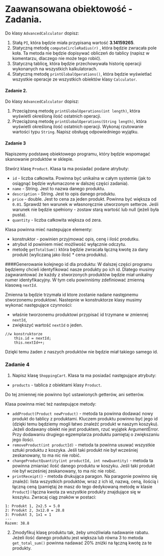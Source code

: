 
# Zaawansowana obiektowość - Zadania.

Do klasy ```AdvancedCalculator``` dopisz:

 1. Stałą  ```PI```, która będzie miała przypisaną wartość **3.14159265**.
 2. Statyczną metodę ```computeCircleRadius(r)``` , która będzie zwracała pole koła. Ta metoda nie będzie dopisywać obliczeń do tablicy (napisz w komentarzu, dlaczego nie może tego robić).
 3. Statyczną tablicę, która będzie przechowywała historię operacji wykonanych na wszystkich kalkulatorach.
 4. Statyczną metodę `printGlobalOperations()`, która będzie wyświetlać wszystkie operacje ze wszystkich obiektów klasy `Calculator`.


#### Zadanie 2.
Do klasy ```AdvancedCalculator``` dopisz:

1. Przeciążoną metodę `printGlobalOperations(int length)`, która wyświetli określoną ilość ostatnich operacji.
2. Przeciążoną metodę `printGlobalOperations(String length)`, która wyświetli określoną ilość ostatnich operacji.
Wykonaj rzutowanie wartości typu `String`. Napisz obsługę odpowiedniego wyjątku.


#### Zadanie 3

Napiszemy podstawę obiektowego programu, który będzie wspomagać skanowanie produktów w sklepie.

Stwórz klasę `Product`. Klasa ta ma posiadać podane atrybuty:
  * `id` - liczba całkowita. Powinna być unikalna w całym systemie (jak to osiągnąć będzie wyłumaczone w dalszej części zadania).
  * `name` - String. Jest to nazwa danego produktu.
  * `description` - String. Jest to opis danego produktu.
  * `price` - double. Jest to cena za jeden produkt. Powinna być większa od `0.01`. Sprawdź ten warunek w własnoręcznie utworzonym setterze. Jeśli warunek nie będzie spełniony - zostaw starą wartość lub null (jeżeli była pusta).
  * `quantity` - liczba całkowita większa od zera.


Klasa powinna mieć nastepujące elementy:
  * konstruktor - powinien przyjmować opis, cenę i ilość produtku.
  * atrybut id powiniem mieć możliwość wyłącznie odczytu.
  * metodę ```getTotalSum()``` która będzie zwracała łączną kwotę za dany produkt (wyliczaną jako ilość * cena produktu).

####Generowanie kolejnego id dla produktu:
W dalszej części programu będziemy chcieli identyfikować nasze produkty po ich id.
Dlatego musimy zagwarantować że każdy z stworzonych produktów będzie miał unikalny numer identyfikacyjny.
W tym celu powinniśmy zdefiniować zmienną klasową ```nextId```.

Zmienna ta będzie trzymała id ktore zostanie nadane następnemu stworzonemu produktowi. Nastepnie w konstruktorze klasy musimy wykonać następujące czynności:
  * właśnie tworzonemu produktowi przypisać id trzymane w zmiennej `nextId`,
  * zwiększyć wartość  `nextId` o jeden.

```
//w konstruktorze
    this.id = nextId;
    this.nextId++;

```

Dzięki temu żaden z naszych produktów nie będzie miał takiego samego id.

### Zadanie 4

1. Napisz klasę `ShoppingCart`. Klasa ta ma posiadać następujące atrybuty:
  * `products` - tablica z obiektami klasy `Product`.

Do tej zmiennej nie powinno być ustawionych getterów, ani setterów.

 Klasa powinna mieć też nastepujące metody:
 
  * `addProduct(Product newProduct)` - metoda ta powinna dodawać nowy produkt do tablicy z produktami. Kluczem produktu powinno być jego id (dzięki temu będziemy mogli łatwo znaleźć produkt w naszym koszyku). Jeżeli dodawany obiekt nie jest produktem, rzuć wyjątek ArgumentError. Przy dodawaniu drugiego egzemplarza produktu pamiętaj o zwiększaniu jego ilości.
  * `removeProduct(int productId)` - metoda ta powinna usuwać wszystkie sztuki produktu z koszyka. Jeśli taki produkt nie był wcześniej zeskanowany, to ma nic nie robić.
  * `changeProductQuantity(int productId, int newQuantity)` - metoda ta powinna zmianiać ilość danego produktu w koszyku. Jeśli taki produkt nie był wcześniej zeskanowany, to ma nic nie robić.
  * `printReceipt()` - metoda drukująca paragon. Na paragonie powinno się znaleźć: lista wszystkich produktów, wraz z ich id, nazwą, ceną, ilością i łączną ceną (pamiętaj że masz do tego dedykowaną metodę w klasie `Product`) i łączna kwota za wszystkie produkty znajdujące się w koszyku. Zwracaj ciąg znaków w postaci:

```
1: Produkt 1, 2x2.5 = 5.0
2: Produkt 2, 3x12.0 = 28.8
3: Produkt 3, 1x1 = 1
---
Razem: 38.8
```

2. Zmodyfikuj klasę produktu tak, żeby umożliwiała nadawanie rabatu. Jeżeli ilość danego produktu jest większa lub równa 3 to metoda ```get_total_sum()``` powinna nadawać 20% zniżki na łączną kwotę za te produkty.
